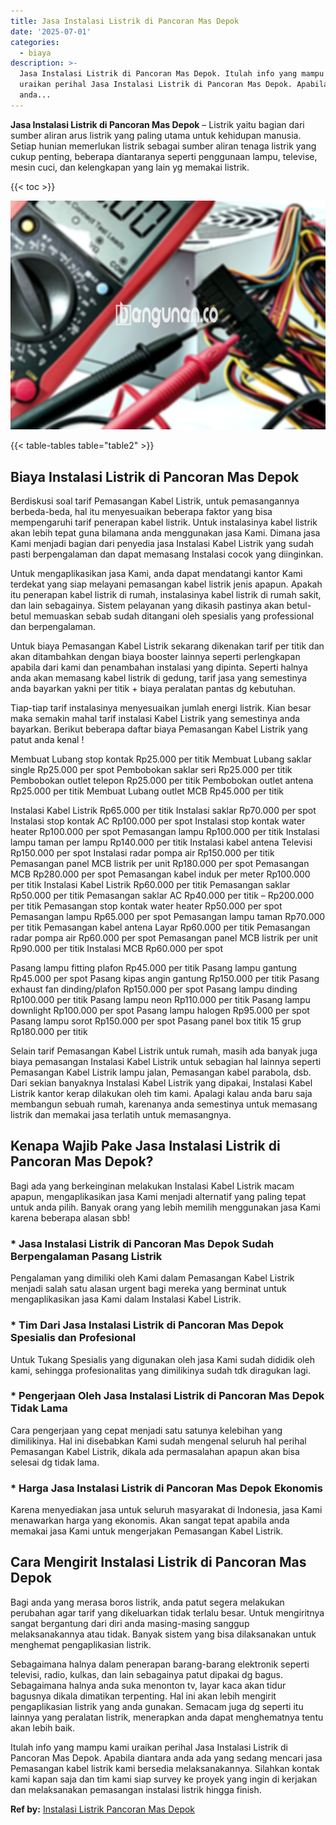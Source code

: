 ```yaml
---
title: Jasa Instalasi Listrik di Pancoran Mas Depok
date: '2025-07-01'
categories:
  - biaya
description: >-
  Jasa Instalasi Listrik di Pancoran Mas Depok. Itulah info yang mampu kami
  uraikan perihal Jasa Instalasi Listrik di Pancoran Mas Depok. Apabila diantara
  anda...
---
```


**Jasa Instalasi Listrik di Pancoran Mas Depok** – Listrik yaitu bagian dari sumber aliran arus listrik yang paling utama untuk kehidupan manusia. Setiap hunian memerlukan listrik sebagai sumber aliran tenaga listrik yang cukup penting, beberapa diantaranya seperti penggunaan lampu, televise, mesin cuci, dan kelengkapan yang lain yg memakai listrik.

{{< toc >}}

![Jasa Instalasi Listrik di Pancoran Mas Depok](/images/instalasi-listrik-murah39.png)

{{< table-tables table="table2" >}}

## Biaya Instalasi Listrik di Pancoran Mas Depok

Berdiskusi soal tarif Pemasangan Kabel Listrik, untuk pemasangannya berbeda-beda, hal itu menyesuaikan beberapa faktor yang bisa mempengaruhi tarif penerapan kabel listrik. Untuk instalasinya kabel listrik akan lebih tepat guna bilamana anda menggunakan jasa Kami. Dimana jasa Kami menjadi bagian dari penyedia jasa Instalasi Kabel Listrik yang sudah pasti berpengalaman dan dapat memasang Instalasi cocok yang diinginkan.

Untuk mengaplikasikan jasa Kami, anda dapat mendatangi kantor Kami terdekat yang siap melayani pemasangan kabel listrik jenis apapun. Apakah itu penerapan kabel listrik di rumah, instalasinya kabel listrik di rumah sakit, dan lain sebagainya. Sistem pelayanan yang dikasih pastinya akan betul-betul memuaskan sebab sudah ditangani oleh spesialis yang professional dan berpengalaman.

Untuk biaya Pemasangan Kabel Listrik sekarang dikenakan tarif per titik dan akan ditambahkan dengan biaya booster lainnya seperti perlengkapan apabila dari kami dan penambahan instalasi yang dipinta. Seperti halnya anda akan memasang kabel listrik di gedung, tarif jasa yang semestinya anda bayarkan yakni per titik + biaya peralatan pantas dg kebutuhan.

Tiap-tiap tarif instalasinya menyesuaikan jumlah energi listrik. Kian besar maka semakin mahal tarif instalasi Kabel Listrik yang semestinya anda bayarkan. Berikut beberapa daftar biaya Pemasangan Kabel Listrik yang patut anda kenal !

Membuat Lubang stop kontak Rp25.000 per titik Membuat Lubang saklar single Rp25.000 per spot Pembobokan saklar seri Rp25.000 per titik Pembobokan outlet telepon Rp25.000 per titik Pembobokan outlet antena Rp25.000 per titik Membuat Lubang outlet MCB Rp45.000 per titik

Instalasi Kabel Listrik Rp65.000 per titik Instalasi saklar Rp70.000 per spot Instalasi stop kontak AC Rp100.000 per spot Instalasi stop kontak water heater Rp100.000 per spot Pemasangan lampu Rp100.000 per titik Instalasi lampu taman per lampu Rp140.000 per titik Instalasi kabel antena Televisi Rp150.000 per spot Instalasi radar pompa air Rp150.000 per titik Pemasangan panel MCB listrik per unit Rp180.000 per spot Pemasangan MCB Rp280.000 per spot Pemasangan kabel induk per meter Rp100.000 per titik Instalasi Kabel Listrik Rp60.000 per titik Pemasangan saklar Rp50.000 per titik Pemasangan saklar AC Rp40.000 per titik – Rp200.000 per titik Pemasangan stop kontak water heater Rp50.000 per spot Pemasangan lampu Rp65.000 per spot Pemasangan lampu taman Rp70.000 per titik Pemasangan kabel antena Layar Rp60.000 per titik Pemasangan radar pompa air Rp60.000 per spot Pemasangan panel MCB listrik per unit Rp90.000 per titik Instalasi MCB Rp60.000 per spot

Pasang lampu fitting plafon Rp45.000 per titik Pasang lampu gantung Rp45.000 per spot Pasang kipas angin gantung Rp150.000 per titik Pasang exhaust fan dinding/plafon Rp150.000 per spot Pasang lampu dinding Rp100.000 per titik Pasang lampu neon Rp110.000 per titik Pasang lampu downlight Rp100.000 per spot Pasang lampu halogen Rp95.000 per spot Pasang lampu sorot Rp150.000 per spot Pasang panel box titik 15 grup Rp180.000 per titik

Selain tarif Pemasangan Kabel Listrik untuk rumah, masih ada banyak juga biaya pemasangan Instalasi Kabel Listrik untuk sebagian hal lainnya seperti Pemasangan Kabel Listrik lampu jalan, Pemasangan kabel parabola, dsb. Dari sekian banyaknya Instalasi Kabel Listrik yang dipakai, Instalasi Kabel Listrik kantor kerap dilakukan oleh tim kami. Apalagi kalau anda baru saja membangun sebuah rumah, karenanya anda semestinya untuk memasang listrik dan memakai jasa terlatih untuk memasangnya.

## Kenapa Wajib Pake Jasa Instalasi Listrik di Pancoran Mas Depok?

Bagi ada yang berkeinginan melakukan Instalasi Kabel Listrik macam apapun, mengaplikasikan jasa Kami menjadi alternatif yang paling tepat untuk anda pilih. Banyak orang yang lebih memilih menggunakan jasa Kami karena beberapa alasan sbb!

### \* Jasa Instalasi Listrik di Pancoran Mas Depok Sudah Berpengalaman Pasang Listrik

Pengalaman yang dimiliki oleh Kami dalam Pemasangan Kabel Listrik menjadi salah satu alasan urgent bagi mereka yang berminat untuk mengaplikasikan jasa Kami dalam Instalasi Kabel Listrik.

### \* Tim Dari Jasa Instalasi Listrik di Pancoran Mas Depok Spesialis dan Profesional

Untuk Tukang Spesialis yang digunakan oleh jasa Kami sudah dididik oleh kami, sehingga profesionalitas yang dimilikinya sudah tdk diragukan lagi.

### \* Pengerjaan Oleh Jasa Instalasi Listrik di Pancoran Mas Depok Tidak Lama

Cara pengerjaan yang cepat menjadi satu satunya kelebihan yang dimilikinya. Hal ini disebabkan Kami sudah mengenal seluruh hal perihal Pemasangan Kabel Listrik, dikala ada permasalahan apapun akan bisa selesai dg tidak lama.

### \* Harga Jasa Instalasi Listrik di Pancoran Mas Depok Ekonomis

Karena menyediakan jasa untuk seluruh masyarakat di Indonesia, jasa Kami menawarkan harga yang ekonomis. Akan sangat tepat apabila anda memakai jasa Kami untuk mengerjakan Pemasangan Kabel Listrik.

## Cara Mengirit Instalasi Listrik di Pancoran Mas Depok


Bagi anda yang merasa boros listrik, anda patut segera melakukan perubahan agar tarif yang dikeluarkan tidak terlalu besar. Untuk mengiritnya sangat bergantung dari diri anda masing-masing sanggup melaksanakannya atau tidak. Banyak sistem yang bisa dilaksanakan untuk menghemat pengaplikasian listrik.

Sebagaimana halnya dalam penerapan barang-barang elektronik seperti televisi, radio, kulkas, dan lain sebagainya patut dipakai dg bagus. Sebagaimana halnya anda suka menonton tv, layar kaca akan tidur bagusnya dikala dimatikan terpenting. Hal ini akan lebih mengirit pengaplikasian listrik yang anda gunakan. Semacam juga dg seperti itu lainnya yang peralatan listrik, menerapkan anda dapat menghematnya tentu akan lebih baik.

Itulah info yang mampu kami uraikan perihal Jasa Instalasi Listrik di Pancoran Mas Depok. Apabila diantara anda ada yang sedang mencari jasa Pemasangan kabel listrik kami bersedia melaksanakannya. Silahkan kontak kami kapan saja dan tim kami siap survey ke proyek yang ingin di kerjakan dan melaksanakan pemasangan instalasi listrik hingga finish.

**Ref by:** [Instalasi Listrik Pancoran Mas Depok](https://id.wikipedia.org/wiki/Instalasi)
